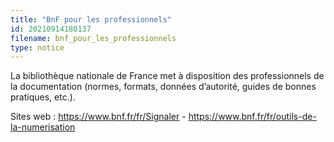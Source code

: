 ```yaml
---
title: "BnF pour les professionnels"
id: 20210914180137
filename: bnf_pour_les_professionnels
type: notice
---
```


La bibliothèque nationale de France met à disposition des professionnels de la documentation (normes, formats, données d’autorité, guides de bonnes pratiques, etc.).

Sites web : <https://www.bnf.fr/fr/Signaler> - <https://www.bnf.fr/fr/outils-de-la-numerisation>

